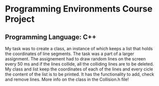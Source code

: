 # Programming Environments Course Project
## Programming Language: C++

My task was to create a class, an instance of which keeps a list that holds the coordinates of line segments. The task was a part of a larger assignment. The assignement had to draw random lines on the screen every 50 ms and if the lines collide, all the colliding lines are to be deleted. My class and list keep the coordinates of each of the lines and every cicle the content of the list is to be printed. It has the functionality to add, check and remove lines. More info on the class in the Collision.h file!
